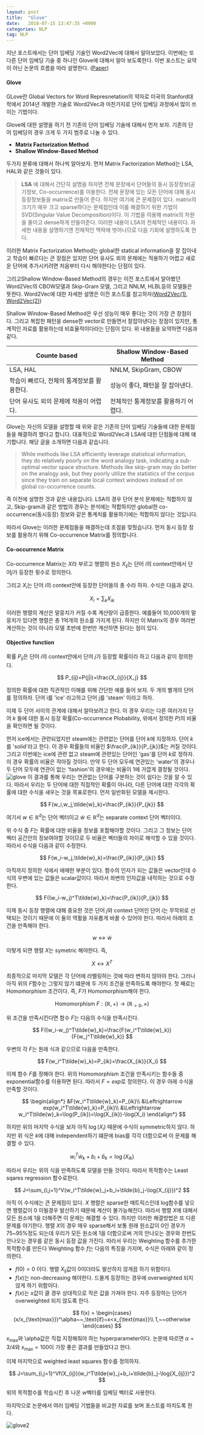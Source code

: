 ```yaml
---
layout: post
title:  "Glove"
date:   2018-07-15 13:47:35 +0900
categories: NLP
tag: NLP
---
```


지난 포스트에서는 단어 임베딩 기술인 Word2Vec에 대해서 알아보았다. 이번에는 또 다른 단어 임베딩 기술 중 하나인 Glove에 대해서 알아 보도록한다. 이번 포스트는 요약이 아닌 논문의 흐름을 따라 설명한다. ([Paper](https://nlp.stanford.edu/pubs/glove.pdf))


#### Glove

GLove란 Global Vectors for Word Represnetation의 약자로 미국의 Stanford대학에서 2014년 개발한 기술로 Word2Vec과 마찬가지로 단어 임베딩 과정에서 많이 쓰이는 기법이다.

Glove에 대한 설명을 하기 전 기존의 단어 임베딩 기술에 대해서 먼저 보자. 기존의 단어 임베딩의 경우 크게 두 가지 범주로 나눌 수 있다.

* **Matrix Factorization Method**
* **Shallow Window-Based Method**


두가지 분류에 대해서 하나씩 알아보자. 먼저 Matrix Factorization Method는 LSA, HAL와 같은 것들이 있다.

>**LSA** 에 대해서 간단히 설명을 하자면 전체 문장에서 단어들의 동시 등장정보(공기정보, Co-occurrence)를 이용한다. 전체 문장에 있는 모든 단어에 대해 동시등장정보들을 matrix로 만들어 준다. 하지만 여기에 큰 문제점이 있다. matrix의 크기가 매우 크고 sparse하다는 문제점인데 이를 해결하기 위한 기법이 SVD(Singular Value Decomposition)이다. 이 기법을 이용해 matrix의 차원을 줄이고 dense하게 만들어준다. 이러한 내용이 LSA의 전체적인 내용이다. 자세한 내용을 설명하기엔 전체적인 맥락에 벗어나므로 다음 기회에 설명하도록 한다.

이러한 Matrix Factorization Method는 global한 statical information을 잘 잡아내고 학습이 빠르다는 큰 장점은 있지만 단어 유사도 외의 문제에는 적용하기 어렵고 새로운 단어에 추가시키려면 처음부터 다시 해야한다는 단점이 있다.

그리고Shallow Window-Based Method의 경우는 이전 포스트에서 알아봤던 Word2Vec의 CBOW모델과 Skip-Gram 모델, 그리고 NNLM, HLBL등의 모델들은 뜻한다. Word2Vec에 대한 자세한 설명은 이전 포스트를 참고하자([Word2Vec(1)](https://reniew.github.io/21/), [Word2Vec(2)](https://reniew.github.io/22/))

Shallow Window-Based Method은 우선 성능이 매우 좋다는 것이 가장 큰 장점이다. 그리고 복잡한 패턴을 dense한 vector로 만들면서 잘잡아낸다는 장점이 있지만, 통계적인 자료를 활용하는데 비효율적이다라는 단점이 있다. 위 내용들을 요약하면 다음과 같다.

Counte based | Shallow Window-Based Method
-------------|-------------
LSA, HAL|NNLM, SkipGram, CBOW
학습이 빠르다, 전체의 통계정보를 활용한다. | 성능이 좋다, 패턴을 잘 잡아낸다.
단어 유사도 외의 문제에 적용이 어렵다. | 전체적인 통계정보를 활용하기 어렵다.

Glove는 자신의 모델을 설명할 때 위와 같은 기존의 단어 임베딩 기술들에 대한 문제점들을 해결하려 했다고 합니다. 대표적으로 Word2Vec과 LSA에 대한 단점들에 대해 얘기합니다. 해당 글을 소개하면 다음과 같습니다.

> While methods like LSA efficiently leverage statistical information, they do relatively poorly on the word analogy task, indicating a sub-optimal vector space structure. Methods like skip-gram may do better on the analogy ask, but they poorly utilize the statistics of the corpus since they train on separate local context windows instead of on global co-occurrence counts.

즉 이전에 설명한 것과 같은 내용입니다. LSA의 경우 단어 분석 문제에는 적합하지 않고, Skip-gram과 같은 방법의 경우는 분석에는 적합하지만 global한 co-occurrence(동시등장) 정보와 같은 통계치를 활용하기에는 적합하지 않다는 것입니다.

따라서 Glove는 이러한 문제점들을 해결하는데 초점을 맞췄습니다. 먼저 동시 등장 정보를 활용하기 위해 Co-occurrence Matrix를 정의합니다.

#### Co-occurrence Matrix

Co-occurrence Matrix는 $X$라 부르고 행렬의 원소 $X_{ij}$는 단어 $i$의 context안에서 단어$j$가 등장한 횟수로 정의한다.

그리고 $X_i$는 단어 $i$의 context안에 등장한 단어들의 총 수라 하자. 수식은 다음과 같다.

$$
X_i=\sum_k X_{ik}
$$

이러한 행렬의 계산은 말뭉치가 커질 수록 계산량이 급증한다. 예를들어 10,000개의 말뭉치가 있다면 행렬은 총 1억개의 원소를 가지게 된다. 하지만 이 Matrix의 경우 여러번 계산하는 것이 아니라 모델 초반에 한번만 계산하면 된다는 점이 있다.

#### Objective function

확률 $P_{ij}$은 단어 $i$의 context안에서 단어 $j$가 등장할 확률이라 하고 다음과 같이 정의한다.

$$
P_{ij}=P(j|i)=\frac{X_{ij}}{X_j}
$$

정의한 확률에 대한 직관적인 이해를 위해 간단한 예를 들어 보자. 두 개의 별개의 단어를 정의하자. 단어 i를 'ice' 라고하고 단어 j를 'steam' 이라고 하자.

이제 두 단어 사이의 관계에 대해서 알아보려고 한다. 이 경우 우리는 다른 여러가지 단어 $k$ 들에 대한 동시 등장 확률(Co-occurrence Plobability, 위에서 정의한 $P$)의 비율을 확인하면 될 것이다.

먼저 ice에서는 관련되었지만 steam에는 관련없는 단어를 단어 $k$에 지정하자. 단어 $k$를 'solid'라고 한다. 이 경우 확률들의 비율인 $\frac{P_{ik}}{P_{jk}}$는 커질 것이다. 그리고 이번에는 ice에 관련 없고 steam에 관련있는 단어인 'gas'를 단어 $k$로 정하자. 이 경우 확률의 비율은 작아질 것이다. 만약 두 단어 모두에 연관있는 'water'의 경우나 두 단어 모두에 연관이 없는 'fashion'의 경우에는 비율이 1에 가깝게 결정될 것이다.
![glove](https://i.imgur.com/LKjp70Z.jpg)
이 결과를 통해 우리는 연관없는 단어를 구분하는 것이 쉽다는 것을 알 수 있다.
따라서 우리는 두 단어에 대한 직접적인 확률이 아니라, 다른 단어에 대한 각각의 확률에 대한 수식을 새우는 것을 목표로한다. 먼저 일반화된 모델을 제시한다.

$$
F(w_i,w_j,\tilde{w}_k)=\frac{P_{ik}}{P_{jk}}
$$

여기서 $w\in\mathbb{R}^d$는 단어 벡터이고 $\tilde{w}\in\mathbb{R}^d$는 separate context 단어 벡터이다.

위 수식 중 $F$는 확률에 대한 비율을 정보를 포함해야할 것이다. 그리고 그 정보는 단어 벡터 공간안의 정보여야할 것이므로 두 비율은 벡터들의 차이로 해석할 수 있을 것이다. 따라서 수식을 다음과 같이 수정한다.

$$
F(w_i-w_j,\tilde{w}_k)=\frac{P_{ik}}{P_{jk}}
$$

아직까지 정의한 식에서 애매한 부분이 있다. 함수의 인자가 되는 값들은 vector인데 수식의 우변에 있는 값들은 scalar값이다. 따라서 좌변의 인자값을 내적하는 것으로 수정한다.

$$
F((w_i-w_j)^T\tilde{w}_k)=\frac{P_{ik}}{P_{jk}}
$$

이제 동시 등장 행렬에 대해 중요한 것은 단어 $j$와 context 단어인 단어 $i$는 무작위로 선택되는 것이기 때문에 이 둘의 역활을 자유롭게 바꿀 수 있어야 한다. 따라서 아래의 조건을 만족해야 한다.

$$
w\leftrightarrow\tilde{w}
$$

이렇게 되면 행렬 $X$는 symetric 해야한다. 즉,

$$
X\leftrightarrow X^T
$$

최종적으로 마지막 모델은 각 단어에 라벨링하는 것에 따라 변하지 않아야 한다. 그러나 아직 위의 $F$함수는 그렇지 않기 떄문에 두 가지 조건을 만족하도록 해야한다. 첫 째로는 Homomorphism 조건이다. 즉, $F$가 Homomorphism해야 한다.

$$
\text{Homomorphism} ~F : (\mathbb{R},+)\rightarrow(\mathbb{R_{>0}},\times)
$$

위 조건을 만족시킨다면 함수 $F$는 다음의 수식을 만족시킨다.

$$
F((w_i-w_j)^T\tilde{w}_k)=\frac{F(w_i^T\tilde{w}_k)}{F(w_j^T\tilde{w}_k)}
$$

우변의 각 $F$는 원래 식과 같으므로 다음을 만족한다.

$$
F(w_i^T\tilde{w}_k)=P_{ik}=\frac{X_{ik}}{X_i}
$$

이제 함수 $F$를 정해야 한다. 위의 Homomorphism 조건을 만족시키는 함수들 중 exponential함수를 이용하면 된다. 따라서 $F=exp$로 정의한다. 이 경우 아래 수식을 만족할 것이다.

$$
\begin{align*}
&F(w_i^T\tilde{w}_k)=P_{ik}\\
&\Leftrightarrow exp(w_i^T\tilde{w}_k)=P_{ik}\\
&\Leftrightarrow w_i^T\tilde{w}_k=\log(P_{ik})=\log(X_{ik})-\log(X_i)
\end{align*}
$$

하지만 위의 마지막 수식을 보자 아직 $\log(X_i)$ 때문에 수식이 symmetric하지 않다. 하지만 위 식은 $k$에 대해 independent하기 떄문에 bias를 각각 더함으로써 이 문제를 해결할 수 있다.

$$
w_i^T\tilde{w}_k+b_i+\tilde{b}_k=\log(X_{ik})
$$

따라서 우리는 위의 식을 만족하도록 모델을 만들 것이다. 따라서 목적함수는 Least sqares regression 함수로한다.

$$
J=\sum_{i,j=1}^V(w_i^T\tilde{w}_j+b_i+\tilde{b}_j-\log{X_{ij}})^2
$$

아직 이 수식에는 큰 문제점이 있다. $X$ 행렬은 sparse한 매트릭스인데 log함수를 넣으면 행렬값이 0 이될경우 발산하기 때문에 계산이 불가능해진다. 따라서 행렬 $X$에 대해서 모든 원소에 1을 더해주면 이 문제는 해결할 수 있다.
하지만 이러한 해결방법은 또 다른 문제를 야기한다. 행렬 $X$의 경우 매우 sparse해서 보통 원래 원소값이 0인 경우가 75~95%정도 되는데 우리가 모든 원소에 1을 더함으로써 거의 안나오는 경우와 한번도 안나오는 경우를 같은 동시 등장 값을 가진다. 따라서 우리는 Weighting 함수를 추가한 목적함수를 만든다 Weighting 함수 $f$는 다음의 특징을 가지며, 수식은 아래와 같이 정의한다.

* $f(0)=0$ 이다. 행렬 $X_{ij}$값이 0이더라도 발산하지 않게끔 하기 위함이다.
* $f(x)$는 non-decreasing 해야한다. 드물게 등장하는 경우에 overweighted 되지 않게 하기 위함이다.
* $f(x)$는 $x$값이 클 경우 상대적으로 작은 값을 가져야 한다. 자주 등장하는 단어가 overweighted 되지 않도록 한다.

$$
f(x) =
\begin{cases}
(x/x_{\text{max}})^\alpha~~,\text{if}~x<x_{\text{max}}\\
1,~~otherwise
\end{cases}
$$

$x_{\text{max}}$와 \alpha값은 직접 지정해줘야 하는 hyperparameter이다. 논문에 따르면 $\alpha=3/4$와 $x_{\text{max}}=100$이 가장 좋은 결과를 만들었다고 한다.

이제 마지막으로 weighted least squares 함수를 정의하자.

$$
J=\sum_{i,j=1}^Vf(X_{ij})(w_i^T\tilde{w}_j+b_i+\tilde{b}_j-\log{X_{ij}})^2
$$

위의 목적함수를 학습시킨 후 나온 $w$벡터를 임베딩 벡터로 사용한다.

마지막으로 논문에서 여러 임베딩 기법들을 비교한 자료를 보며 포스트를 마치도록 한다.

![glove2](https://i.imgur.com/fkpbxsn.jpg)
